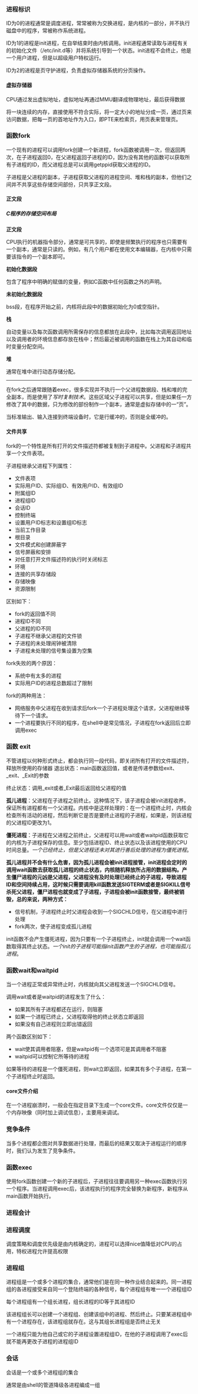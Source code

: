 ### 进程标识

ID为0的进程通常是调度进程，常常被称为交换进程，是内核的一部分，并不执行磁盘中的程序，常被称作系统进程。

ID为1的进程是init进程，在自举结束时由内核调用。init进程通常读取与进程有关的初始化文件（/etc/init.d等）并将系统引导到一个状态。init进程不会终止，他是一个用户进程，但是以超级用户特权运行。

ID为2的进程是页守护进程，负责虚拟存储器系统的分页操作。

#### 虚拟存储器

CPU通过发出虚拟地址，虚拟地址再通过MMU翻译成物理地址，最后获得数据

将一块连续的内存，直接使用不符合实际，将一定大小的地址分成一页，通过页来访问数据，把每一页的首地址作为入口，即PTE来检索页，用页表来管理页。

### 函数fork

一个现有的进程可以调用fork创建一个新进程，fork函数被调用一次，但返回两次，在子进程返回0，在父进程返回子进程的ID，因为没有其他的函数可以获取所有子进程的ID，而父进程总是可以调用getppid获取父进程的ID。

子进程是父进程的副本，子进程获取父进程的进程空间、堆和栈的副本，但他们之间并不共享这些存储空间部份，只共享正文段。

#### 正文段

##### C程序的存储空间布局

**正文段**

CPU执行的机器指令部分，通常是可共享的，即使是频繁执行的程序也只需要有一个副本，通常是只读的。例如，有几个用户都在使用文本编辑器，在内核中只需要该指令的一个副本即可。

**初始化数据段**

包含了程序中明确的赋值的变量，例如C函数中任何函数之外的声明。

**未初始化数据段**

bss段，在程序开始之前，内核将此段中的数据初始化为0或空指针。

**栈**

自动变量以及每次函数调用所需保存的信息都放在此段中，比如每次调用返回地址以及调用者的环境信息都存放在栈中；然后最近被调用的函数在栈上为其自动和临时变量分配空间。

**堆**

通常在堆中进行动态存储分配。

------------------

在fork之后通常跟随着exec，很多实现并不执行一个父进程数据段、栈和堆的完全副本，而是使用了*写时复制技术*。这些区域父子进程可以共享，但是如果任一方修改了其中的数据，只为修改的部份制作一个副本，通常是虚拟存储中的一“页”。

当标准输出、输入连接到终端设备时，它是行缓冲的，否则是全缓冲的。

#### 文件共享

fork的一个特性是所有打开的文件描述符都被复制到子进程中。父进程和子进程共享一个文件表项。

子进程继承父进程下列属性：

- 文件表项
- 实际用户ID、实际组ID、有效用户ID、有效组ID
- 附属组ID
- 进程组ID
- 会话ID
- 控制终端
- 设置用户ID标志和设置组ID标志
- 当前工作目录
- 根目录
- 文件模式和创建屏蔽字
- 信号屏蔽和安排
- 对任意打开文件描述符的执行时关闭标志
- 环境
- 连接的共享存储段
- 存储映像
- 资源限制

区别如下：

- fork的返回值不同
- 进程ID不同
- 父进程的ID不同
- 子进程不继承父进程的文件锁
- 子进程的未处理闹钟被清除
- 子进程未处理的信号集设置为空集

fork失败的两个原因：

- 系统中有太多的进程
- 实际用户ID的进程总数超过了限制

fork的两种用法：

- 网络服务中父进程在收到请求后fork一个子进程处理这个请求，父进程继续等待下一个请求。
- 一个进程要执行不同的程序，在shell中是常见情况，子进程在fork返回后立即调用exec

### 函数 exit

不管进程以何种形式终止，都会执行同一段代码，即关闭所有打开的文件描述符，释放所使用的存储器
退出状态：main函数返回值，或者是传递参数给exit、\_exit、\_Exit的参数

终止状态：调用\_exit或者\_Exit最后返回给父进程的值

**孤儿进程**：父进程在子进程之前终止。这种情况下，该子进程会被init进程收养，保证所有进程都有一个父进程。内核中是这样处理的：在一个进程终止时，内核会检查所有活动的进程，然后判断它是否是要终止进程的子进程，如果是，则该进程的父进程ID更改为1。

**僵死进程**：子进程在父进程之前终止，父进程可以用wait或者waitpid函数获取它的内核为子进程保存的信息。至少包括进程ID、终止状态以及该进程使用的CPU时间总量。*一个已经终止，但是父进程还未对其进行善后处理的进程为僵死进程*。

**孤儿进程并不会有什么危害，因为孤儿进程会被init进程接管，init进程会定时的调用wait函数去获取孤儿进程的终止状态，内核随机释放所占用的数据结构。产生僵尸进程的元凶是父进程，父进程没有及时处理已经终止的子进程，导致进程ID和空间持续占用，这时候只需要调用kill函数发送SIGTERM或者是SIGKILL信号杀死父进程，僵尸进程也就变成了子进程，子进程会被init函数接管，最终被销毁，总的来说，两种方式：**

- 信号机制，子进程终止时父进程会收到一个SIGCHLD信号，在父进程中进行处理
- fork两次，使子进程变成孤儿进程

init函数不会产生僵死进程，因为只要有一个子进程终止，init就会调用一个wait函数取得其终止状态。*一个init的子进程可能指init函数产生的子进程，也可能指孤儿进程*。

### 函数wait和waitpid

当一个进程正常或异常终止时，内核就向其父进程发送一个SIGCHLD信号。

调用wait或者是waitpid的进程发生了什么：

- 如果其所有子进程都还在运行，则阻塞
- 如果一个进程已终止，父进程取得他的终止状态立即返回
- 如果没有自己进程则立即出错返回

两个函数区别如下：

- wait使其调用者阻塞，但是waitpid有一个选项可是其调用者不阻塞
- waitpid可以控制它所等待的进程

如果等待的进程是一个僵死进程，则wait立即返回，如果其有多个子进程，在第一个子进程终止时返回。

#### core文件介绍

在一个进程崩溃时，一般会在指定目录下生成一个core文件。core文件仅仅是一个内存映像（同时加上调试信息），主要用来调试。

### 竞争条件

当多个进程都企图对共享数据进行处理，而最后的结果又取决于进程运行的顺序时，我们认为发生了竞争条件。

### 函数exec

使用fork函数创建一个新的子进程后，子进程往往要调用另一种exec函数执行另一个程序。当进程调用exec后，该进程执行的程序完全替换为新程序，新程序从main函数开始执行。

### 进程会计

### 进程调度

调度策略和调度优先级是由内核确定的，进程可以选择nice值降低对CPU的占用，特权进程允许提高权限

### 进程组

进程组是一个或多个进程的集合，通常他们是在同一种作业结合起来的。同一进程组的各进程接受来自同一个登陆终端的各种信号，每个进程组有唯一一个进程组ID

每个进程组有一个组长进程，组长进程的ID等于其进程ID

该进程组长可以创建一个进程组、创建该组中的进程、然后终止。只要某进程组中有一个进程存在，该进程组就存在。这与其组长进程组是否终止无关

一个进程只能为他自己或它的子进程设置进程组ID，在他的子进程调用了exec后就不能再更改子进程的进程组ID

### 会话

会话是一个或多个进程组的集合

通常是由shell的管道降级各进程编成一组

